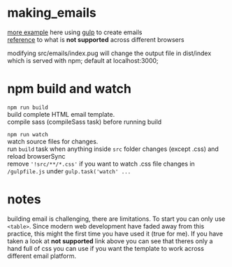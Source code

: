 # making_emails

[more example](https://itnext.io/pug-js-to-make-your-life-easier-with-html-templates-9c62273626e0) here using [gulp](https://gulpjs.com/) to create emails  
[reference](https://templates.mailchimp.com/resources/email-client-css-support/) to what is **not supported** across different browsers  

modifying src/emails/index.pug will change the output file in dist/index which is served with npm; default at localhost:3000;

# npm build and watch

`npm run build`  
build complete HTML email template.  
compile sass (compileSass task) before running build

`npm run watch`  
watch source files for changes.  
run `build` task when anything inside `src` folder changes (except .css) and reload browserSync  
remove `'!src/**/*.css'` if you want to watch .css file changes in `/gulpfile.js` under `gulp.task('watch' ...`

# notes 
building email is challenging, there are limitations. 
To start you can only use `<table>`. Since modern web development have faded away from this practice, this might the first time you have used it (true for me).
If you have taken a look at **not supported** link above you can see that theres only a hand full of css you can use if you want the template to work across different email platform. 